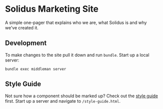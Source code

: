 # Solidus Marketing Site

A simple one-pager that explains who we are, what Solidus is and why we've created it.

## Development

To make changes to the site pull it down and run `bundle`. Start up a local server:

    bundle exec middleman server

## Style Guide

Not sure how a component should be marked up? Check out the [style guide](http://localhost:4567/style-guide.html) first. Start up a server and navigate to `/style-guide.html`.
